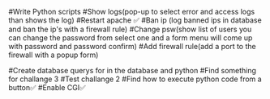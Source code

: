 #Write Python scripts
    #Show logs(pop-up to select error and access logs than shows the log)
    #Restart apache ✅
    #Ban ip (log banned ips in database and ban the ip's with a firewall rule)
    #Change psw(show list of users you can change the password from select one and a form menu will come up with password and password confirm)
    #Add firewall rule(add a port to the firewall with a popup form)

#Create database querys for in the database and python 
#Find something for challange 3 
#Test challange 2
#Find how to execute python code from a button✅
#Enable CGI✅